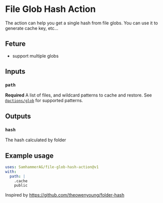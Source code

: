 # File Glob Hash Action

The action can help you get a single hash from file globs. You can use it to generate cache key, etc...

## Feture

- support multiple globs

## Inputs

### `path`

**Required**  A list of files, and wildcard patterns to cache and restore. See [`@actions/glob`](https://github.com/actions/toolkit/tree/master/packages/glob) for supported patterns. 

## Outputs

### `hash`

The hash calculated by folder

## Example usage

```yaml
uses: SamhammerAG/file-glob-hash-action@v1
with:
  path: |
    .cache
    public
```

Inspired by https://github.com/theowenyoung/folder-hash
